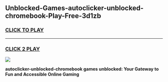 
## Unblocked-Games-autoclicker-unblocked-chromebook-Play-Free-3d1zb
<h3>
<a href="https://premium76.site?title=autoclicker-unblocked-chromebook&ref=18A1">CLICK TO PLAY</a></h3>
<hr>

<h3>
<a href="https://premium76.site?title=autoclicker-unblocked-chromebook&ref=18A1">CLICK 2 PLAY</a>
  
</h3>

<a href="https://premium76.site?title=autoclicker-unblocked-chromebook&ref=18A1"><img src="https://clearcache.store/games.png"></a>


**autoclicker-unblocked-chromebook games unblocked: Your Gateway to Fun and Accessible Online Gaming**

